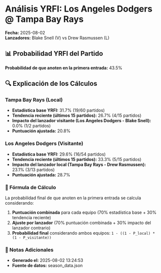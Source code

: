 # Análisis YRFI: Los Angeles Dodgers @ Tampa Bay Rays

**Fecha:** 2025-08-02  
**Lanzadores:** Blake Snell (V) vs Drew Rasmussen (L)

## 📊 Probabilidad YRFI del Partido

**Probabilidad de que anoten en la primera entrada:** 43.5%

## 🔍 Explicación de los Cálculos

### Tampa Bay Rays (Local)
- **Estadística base YRFI:** 31.7% (19/60 partidos)
- **Tendencia reciente (últimos 15 partidos):** 26.7% (4/15 partidos)
- **Impacto del lanzador visitante (Los Angeles Dodgers - Blake Snell):** 0.0% (1/2 partidos)
- **Puntuación ajustada:** 20.8%

### Los Angeles Dodgers (Visitante)
- **Estadística base YRFI:** 29.6% (16/54 partidos)
- **Tendencia reciente (últimos 15 partidos):** 33.3% (5/15 partidos)
- **Impacto del lanzador local (Tampa Bay Rays - Drew Rasmussen):** 23.1% (3/13 partidos)
- **Puntuación ajustada:** 28.7%

### 📝 Fórmula de Cálculo

La probabilidad final de que anoten en la primera entrada se calcula considerando:
1. **Puntuación combinada** para cada equipo (70% estadística base + 30% tendencia reciente)
2. **Ajuste por lanzador** (70% puntuación combinada + 30% impacto del lanzador contrario)
3. **Probabilidad final** considerando ambos equipos: `1 - ((1 - P_local) * (1 - P_visitante))`

### 📌 Notas Adicionales

- **Generado el:** 2025-08-02 13:24:53
- **Fuente de datos:** season_data.json
